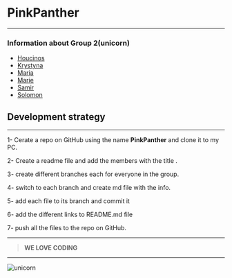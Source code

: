 # PinkPanther

---

### Information about Group 2(unicorn)

- [Houcinos](https://github.com/samirm00/PinkPanther/blob/Houcinos/Houcinos.md)
- [Krystyna](https://github.com/samirm00/PinkPanther/blob/krystyna/Krystyna.md)
- [Maria](https://github.com/samirm00/PinkPanther/blob/Maria/Maria.md)
- [Marie](https://github.com/samirm00/PinkPanther/blob/Marie/Marie.md)
- [Samir](https://github.com/samirm00/PinkPanther/blob/samir/Samir.md)
- [Solomon](https://github.com/samirm00/PinkPanther/blob/master/Solomon.md)

## Development strategy

---

1- Cerate a repo on GitHub using the name **PinkPanther** and clone it to my PC.

2- Create a readme file and add the members with the title .

3- create different branches each for everyone in the group.

4- switch to each branch and create md file with the info.

5- add each file to its branch and commit it

6- add the different links to README.md file

7- push all the files to the repo on GitHub.

---

> **WE LOVE CODING**

---

![unicorn](https://encrypted-tbn0.gstatic.com/images?q=tbn%3AANd9GcTdEnhkp3LcpVe3Spr4f39PAe46Idlsr2KFrm-KSY53hdWvivIndFooEIJI-IIeCF-8ouwmBe9y&usqp=CAc)
